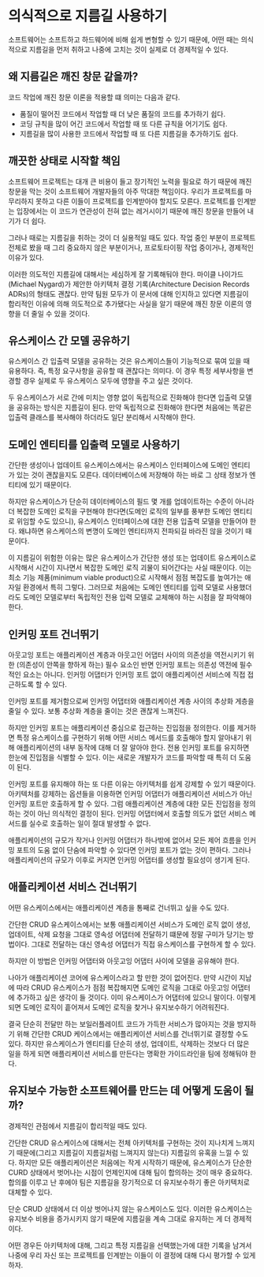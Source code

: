 # 의식적으로 지름길 사용하기

소프트웨어는 소프트하고 하드웨어에 비해 쉽게 변형할 수 있기 때문에, 어떤 때는 의식적으로 지름길을 먼저 취하고 나중에 고치는 것이 실제로 더 경제적일 수 있다.

## 왜 지름길은 깨진 창문 같을까?

코드 작업에 깨진 창문 이론을 적용할 떄 의미는 다음과 같다.

- 품질이 떨어진 코드에서 작업할 때 더 낮은 품질의 코드를 추가하기 쉽다.
- 코딩 규칙을 많이 어긴 코드에서 작업할 때 또 다른 규칙을 어기기도 쉽다.
- 지름길을 많이 사용한 코드에서 작업할 때 또 다른 지름길을 추가하기도 쉽다.

## 깨끗한 상태로 시작할 책임

소프트웨어 프로젝트는 대개 큰 비용이 들고 장기적인 노력을 필요로 하기 때문에 깨진 창문을 막는 것이 소프트웨어 개발자들의 아주 막대한 책임이다. 우리가 프로젝트를 마무리하지 못하고 다른 이들이 프로젝트를 인계받아야 할지도 모른다. 프로젝트를 인계받는 입장에서는 이 코드가 연관성이 전혀 없는 레거시이기 때문에 깨진 창문을 만들어 내기가 더 쉽다.

그러나 때로는 지름길을 취하는 것이 더 실용적일 때도 있다. 작업 중인 부분이 프로젝트 전체로 봤을 때 그리 중요하지 않은 부분이거나, 프로토타이핑 작업 중이거나, 경제적인 이유가 있다.

이러한 의도적인 지름길에 대해서는 세심하게 잘 기록해둬야 한다. 마이클 나이가드(Michael Nygard)가 제안한 아키텍처 결정 기록(Architecture Decision Records ADRs)의 형태도 괜찮다. 만약 팀원 모두가 이 문서에 대해 인지하고 있다면 지름길이 합리적인 이유에 의해 의도적으로 추가됐다는 사실을 알기 때문에 깨진 창문 이론의 영향을 더 줄일 수 있을 것이다.

## 유스케이스 간 모델 공유하기

유스케이스 간 입출력 모델을 공유하는 것은 유스케이스들이 기능적으로 묶여 있을 때 유용하다. 즉, 특정 요구사항을 공유할 때 괜찮다는 의미다. 이 경우 특정 세부사항을 변경할 경우 실제로 두 유스케이스 모두에 영향을 주고 싶은 것이다.

두 유스케이스가 서로 간에 미치는 영향 없이 독립적으로 진화해야 한다면 입출력 모델을 공유하는 방식은 지름길이 된다. 만약 독립적으로 진화해야 한다면 처음에는 똑같은 입출력 클래스를 복사해야 하더라도 일단 분리해서 시작해야 한다.

## 도메인 엔티티를 입출력 모델로 사용하기

간단한 생성이나 업데이트 유스케이스에서는 유스케이스 인터페이스에 도메인 엔티티가 있는 것이 괜찮을지도 모른다. 데이터베이스에 저장해야 하는 바로 그 상태 정보가 엔티티에 있기 때문이다.

하지만 유스케이스가 단순히 데이터베이스의 필드 몇 개를 업데이트하는 수준이 아니라 더 복잡한 도메인 로직을 구현해야 한다면(도메인 로직의 일부를 풍부한 도메인 엔티티로 위임할 수도 있으니), 유스케이스 인터페이스에 대한 전용 입출력 모델을 만들어야 한다. 왜냐하면 유스케이스의 변꼉이 도메인 엔티티까지 전파되길 바라진 않을 것이기 때문이다.

이 지름길이 위험한 이유는 많은 유스케이스가 간단한 생성 또는 업데이트 유스케이스로 시작해서 시간이 지나면서 복잡한 도메인 로직 괴물이 되어간다는 사실 때문이다. 이는 최소 기능 제품(minimum viable product)으로 시작해서 점점 복잡도를 높여가는 애자일 환경에서 특히 그렇다. 그러므로 처음에는 도메인 엔티티를 입력 모델로 사용했더라도 도메인 모델로부터 독립적인 전용 입력 모델로 교체해야 하는 시점을 잘 파악해야 한다.

## 인커밍 포트 건너뛰기

아웃고잉 포트는 애플리케이션 계층과 아웃고인 어댑터 사이의 의존성을 역전시키기 위한 (의존성이 안쪽을 향하게 하는) 필수 요소인 반면 인커밍 포트는 의존성 역전에 필수적인 요소는 아니다. 인커밍 어댑터가 인커밍 포트 없이 애플리케이션 서비스에 직접 접근하도록 할 수 있다.

인커밍 포트를 제거함으로써 인커밍 어댑터와 애플리케이션 계층 사이의 추상화 게층을 줄일 수 있다. 보통 추상화 계층을 줄이는 것은 괜찮게 느껴진다.

하지만 인커밍 포트는 애플리케이션 중심으로 접근하는 진입점을 정의한다. 이를 제거하면 특정 유스케이스를 구현하기 위해 어떤 서비스 메서드를 호출해야 할지 알아내기 위해 애플리케이션의 내부 동작에 대해 더 잘 알아야 한다. 전용 인커밍 포트를 유지하면 한눈에 진입점을 식별할 수 있다. 이는 새로운 개발자가 코드를 파악할 때 특히 더 도움이 된다.

인커밍 포트를 유지해야 하는 또 다른 이유는 아키텍처를 쉽게 강제할 수 있기 때문이다. 아키텍처를 강제하는 옵션들을 이용하면 인커밍 어댑터가 애플리케이션 서비스가 아닌 인커밍 포트만 호출하게 할 수 있다. 그럼 애플리케이션 계층에 대한 모든 진입점을 정의하는 것이 아닌 의식적인 결정이 된다. 인커밍 어댑터에서 호출할 의도가 없던 서비스 메서드를 실수로 호출하는 일이 절대 발생할 수 없다.

애플리케이션의 규모가 작거나 인커밍 어댑터가 하나밖에 없어서 모든 제어 흐름을 인커밍 포트의 도움 없이 단숨에 파악할 수 있다면 인커밍 포트가 없는 것이 편하다. 그러나 애플리케이션의 규모가 이후로 커지면 인커밍 어댑터를 생성할 필요성이 생기게 된다.

## 애플리케이션 서비스 건너뛰기

어떤 유스케이스에서는 애플리케이션 계층을 통째로 건너뛰고 싶을 수도 있다.

간단한 CRUD 유스케이스에서는 보통 애플리케이션 서비스가 도메인 로직 없이 생성, 업데이트, 삭제 요청을 그대로 영속성 어댑터에 전달하기 떄문에 정말 구미가 당기는 방법이다. 그대로 전달하는 대신 영속성 어댑터가 직접 유스케이스를 구현하게 할 수 있다.

하지만 이 방법은 인커밍 어댑터와 아웃고잉 어댑터 사이에 모델을 공유해야 한다.

나아가 애플리케이션 코어에 유스케이스라고 할 만한 것이 없어진다. 만약 시간이 지남에 따라 CRUD 유스케이스가 점점 복잡해지면 도메인 로직을 그대로 아웃고잉 어댑터에 추가하고 싶은 생각이 들 것이다. 이미 유스케이스가 어댑터에 있으니 말이다. 이렇게 되면 도메인 로직이 흩어져서 도메인 로직을 찾거나 유지보수하기 어려워진다.

결국 단순히 전달만 하는 보일러플레이트 코드가 가득한 서비스가 많아지는 것을 방지하기 위해 간단한 CRUD 케이스에서는 애플리케이션 서비스를 건너뛰기로 결정할 수도 있다. 하지만 유스케이스가 엔티티를 단순히 생성, 업데이트, 삭제하는 것보다 더 많은 일을 하게 되면 애플리케이션 서비스를 만든다는 명확한 가이드라인을 팀에 정해둬야 한다.

## 유지보수 가능한 소프트웨어를 만드는 데 어떻게 도움이 될까?

경제적인 관점에서 지름길이 합리적일 때도 있다.

간단한 CRUD 유스케이스에 대해서는 전체 아키텍처를 구현하는 것이 지나치게 느껴지기 때문에(그리고 지름길이 지름길처럼 느껴지지 않는다) 지름길의 유혹을 느낄 수 있다. 하지만 모든 애플리케이션은 처음에는 작게 시작하기 때문에, 유스케이스가 단순한 CURD 상태에서 벗어나는 시점이 언제인지에 대해 팀이 합의하는 것이 매우 중요하다. 합의를 이루고 난 후에야 팀은 지름길을 장기적으로 더 유지보수하기 좋은 아키텍처로 대체할 수 있다.

단순 CRUD 상태에서 더 이상 벗어나지 않는 유스케이스도 있다. 이러한 유스케이스는 유지보수 비용을 증가시키지 않기 때문에 지름길을 계속 그대로 유지하는 게 더 경제적이다.

어떤 경우든 아키텍처에 대해, 그리고 특정 지름길을 선택했는가에 대한 기록을 남겨서 나중에 우리 자신 또는 프로젝트를 인계받는 이들이 이 결정에 대해 다시 평가할 수 있게 하자.
